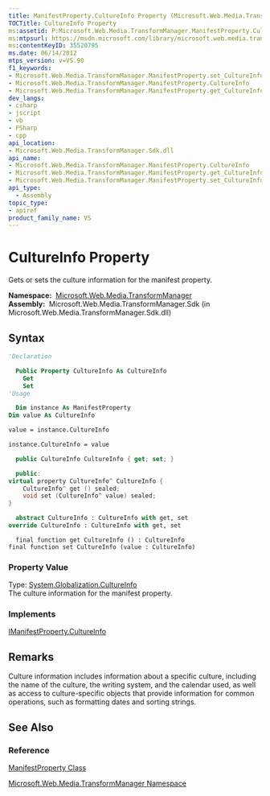 ```yaml
---
title: ManifestProperty.CultureInfo Property (Microsoft.Web.Media.TransformManager)
TOCTitle: CultureInfo Property
ms:assetid: P:Microsoft.Web.Media.TransformManager.ManifestProperty.CultureInfo
ms:mtpsurl: https://msdn.microsoft.com/library/microsoft.web.media.transformmanager.manifestproperty.cultureinfo(v=VS.90)
ms:contentKeyID: 35520795
ms.date: 06/14/2012
mtps_version: v=VS.90
f1_keywords:
- Microsoft.Web.Media.TransformManager.ManifestProperty.set_CultureInfo
- Microsoft.Web.Media.TransformManager.ManifestProperty.CultureInfo
- Microsoft.Web.Media.TransformManager.ManifestProperty.get_CultureInfo
dev_langs:
- csharp
- jscript
- vb
- FSharp
- cpp
api_location:
- Microsoft.Web.Media.TransformManager.Sdk.dll
api_name:
- Microsoft.Web.Media.TransformManager.ManifestProperty.CultureInfo
- Microsoft.Web.Media.TransformManager.ManifestProperty.get_CultureInfo
- Microsoft.Web.Media.TransformManager.ManifestProperty.set_CultureInfo
api_type:
  - Assembly
topic_type:
- apiref
product_family_name: VS
---
```


# CultureInfo Property

Gets or sets the culture information for the manifest property.

**Namespace:**  [Microsoft.Web.Media.TransformManager](microsoft-web-media-transformmanager-namespace.md)  
**Assembly:**  Microsoft.Web.Media.TransformManager.Sdk (in Microsoft.Web.Media.TransformManager.Sdk.dll)

## Syntax

```vb
'Declaration

  Public Property CultureInfo As CultureInfo
    Get
    Set
'Usage

  Dim instance As ManifestProperty
Dim value As CultureInfo

value = instance.CultureInfo

instance.CultureInfo = value
```

```csharp
  public CultureInfo CultureInfo { get; set; }
```

```cpp
  public:
virtual property CultureInfo^ CultureInfo {
    CultureInfo^ get () sealed;
    void set (CultureInfo^ value) sealed;
}
```

``` fsharp
  abstract CultureInfo : CultureInfo with get, set
override CultureInfo : CultureInfo with get, set
```

```jscript
  final function get CultureInfo () : CultureInfo
final function set CultureInfo (value : CultureInfo)
```

### Property Value

Type: [System.Globalization.CultureInfo](https://msdn.microsoft.com/library/kx54z3k7)  
The culture information for the manifest property.  

### Implements

[IManifestProperty.CultureInfo](imanifestproperty-cultureinfo-property-microsoft-web-media-transformmanager.md)  

## Remarks

Culture information includes information about a specific culture, including the name of the culture, the writing system, and the calendar used, as well as access to culture-specific objects that provide information for common operations, such as formatting dates and sorting strings.

## See Also

### Reference

[ManifestProperty Class](manifestproperty-class-microsoft-web-media-transformmanager.md)

[Microsoft.Web.Media.TransformManager Namespace](microsoft-web-media-transformmanager-namespace.md)
